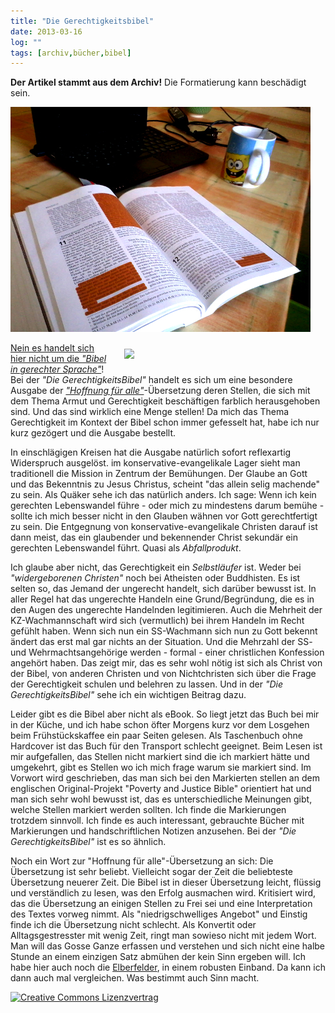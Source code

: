```yaml
---
title: "Die Gerechtigkeitsbibel"
date: 2013-03-16
log: ""
tags: [archiv,bücher,bibel]
---
```

**Der Artikel stammt aus dem Archiv!** Die Formatierung kann beschädigt sein.


![2013-03-16-aufgeschlagen.jpg](2013-03-16-aufgeschlagen.jpg)

<a href="http://www.the-independent-friend.de/files/2013-03-16-aufgeschlagen.jpg"  >
<img src="http://www.the-independent-friend.de/files/2013-03-16-aufgeschlagen.jpg"  width="60%" height="auto"  align="right"  vspace="10" hspace="20" />

 Nein es handelt sich hier nicht um die <a href="http://de.wikipedia.org/wiki/Bibel_in_gerechter_Sprache"><i>"Bibel in gerechter Sprache"</i></a>! Bei der <i>"Die GerechtigkeitsBibel"</i> handelt es sich um eine besondere Ausgabe der <a href="http://de.wikipedia.org/wiki/Hoffnung_f%C3%BCr_alle"><i>"Hoffnung für alle"</i></a>-Übersetzung deren Stellen, die sich mit dem Thema Armut und Gerechtigkeit beschäftigen farblich herausgehoben sind. Und das sind wirklich eine Menge stellen! Da mich das Thema Gerechtigkeit im Kontext der Bibel schon immer gefesselt hat, habe ich nur kurz gezögert und die Ausgabe bestellt.
<!--break-->
In einschlägigen Kreisen hat die Ausgabe natürlich sofort reflexartig Widerspruch ausgelöst. im konservative-evangelikale Lager sieht man traditionell die Mission in Zentrum der Bemühungen. Der Glaube an Gott und das Bekenntnis zu Jesus Christus, scheint "das allein selig machende" zu sein. Als Quäker sehe ich das natürlich anders. Ich sage: Wenn ich kein gerechten Lebenswandel führe - oder mich zu mindestens darum bemühe - sollte ich mich besser nicht in den Glauben wähnen vor Gott gerechtfertigt zu sein. Die Entgegnung von konservative-evangelikale Christen darauf ist dann meist, das ein glaubender und bekennender Christ sekundär ein gerechten Lebenswandel führt. Quasi als <i>Abfallprodukt</i>. 

Ich glaube aber nicht, das Gerechtigkeit ein <i>Selbstläufer</i> ist. Weder bei <i>"widergeborenen Christen"</i> noch bei Atheisten oder Buddhisten. Es ist selten so, das Jemand der ungerecht handelt, sich darüber bewusst ist. In aller Regel hat das ungerechte Handeln eine Grund/Begründung, die es in den Augen des ungerechte Handelnden legitimieren.  Auch die Mehrheit der KZ-Wachmannschaft wird sich (vermutlich) bei ihrem Handeln im Recht gefühlt haben. Wenn sich nun ein SS-Wachmann sich nun zu Gott bekennt ändert das erst mal gar nichts an der Situation. Und die Mehrzahl der SS- und Wehrmachtsangehörige werden - formal - einer christlichen Konfession angehört haben. Das zeigt mir, das es sehr wohl nötig ist sich als Christ von der Bibel, von anderen Christen und von Nichtchristen sich über die Frage der Gerechtigkeit schulen und belehren zu lassen. Und in der <i>"Die GerechtigkeitsBibel"</i> sehe ich ein wichtigen Beitrag dazu.

Leider gibt es die Bibel aber nicht als eBook. So liegt jetzt das Buch bei mir in der Küche, und ich habe schon öfter Morgens kurz vor dem Losgehen beim Frühstückskaffee ein paar Seiten gelesen. Als Taschenbuch ohne Hardcover ist das Buch für den Transport schlecht geeignet. Beim Lesen ist mir aufgefallen, das Stellen nicht markiert sind die ich markiert hätte und umgekehrt, gibt es Stellen wo ich mich frage warum sie markiert sind. Im Vorwort wird geschrieben, das man sich bei den Markierten stellen an dem englischen Original-Projekt "Poverty and Justice Bible" orientiert hat und man sich sehr wohl bewusst ist, das es unterschiedliche Meinungen gibt, welche Stellen markiert werden sollten. Ich finde die Markierungen trotzdem sinnvoll. Ich finde es auch interessant, gebrauchte Bücher mit Markierungen und handschriftlichen Notizen anzusehen. Bei der <i>"Die GerechtigkeitsBibel"</i> ist es so ähnlich.

Noch ein Wort zur "Hoffnung für alle"-Übersetzung an sich: Die Übersetzung ist sehr beliebt. Vielleicht sogar der Zeit die beliebteste Übersetzung neuerer Zeit. Die Bibel ist in dieser Übersetzung leicht, flüssig und verständlich zu lesen, was den Erfolg ausmachen wird. Kritisiert wird, das die Übersetzung an einigen Stellen zu Frei sei und eine Interpretation des Textes vorweg nimmt. Als "niedrigschwelliges Angebot" und Einstig finde ich die Übersetzung nicht schlecht. Als Konvertit oder Alltagsgestresster mit wenig Zeit, ringt man sowieso nicht mit jedem Wort. Man will das Gosse Ganze erfassen und verstehen und sich nicht eine halbe Stunde an einem einzigen Satz abmühen der kein Sinn ergeben will. Ich habe hier auch noch die <a href="http://de.wikipedia.org/wiki/Elberfelder_Bibel">Elberfelder</a>, in einem robusten Einband. Da kann ich dann auch mal vergleichen. Was bestimmt auch Sinn macht.



<a rel="license" href="http://creativecommons.org/licenses/by-sa/3.0/"><img alt="Creative Commons Lizenzvertrag" style="border-width:0" src="http://i.creativecommons.org/l/by-sa/3.0/88x31.png" /></a>
